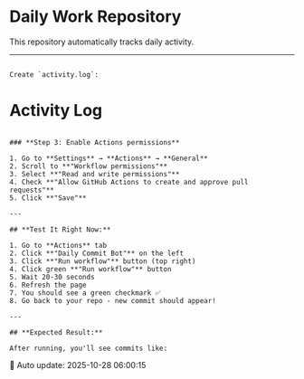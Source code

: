 # Daily Work Repository

This repository automatically tracks daily activity.

---
```

Create `activity.log`:
```
Activity Log
============
```

### **Step 3: Enable Actions permissions**

1. Go to **Settings** → **Actions** → **General**
2. Scroll to **"Workflow permissions"**
3. Select **"Read and write permissions"**
4. Check **"Allow GitHub Actions to create and approve pull requests"**
5. Click **"Save"**

---

## **Test It Right Now:**

1. Go to **Actions** tab
2. Click **"Daily Commit Bot"** on the left
3. Click **"Run workflow"** button (top right)
4. Click green **"Run workflow"** button
5. Wait 20-30 seconds
6. Refresh the page
7. You should see a green checkmark ✅
8. Go back to your repo - new commit should appear!

---

## **Expected Result:**

After running, you'll see commits like:
```
🤖 Auto update: 2025-10-28 06:00:15
